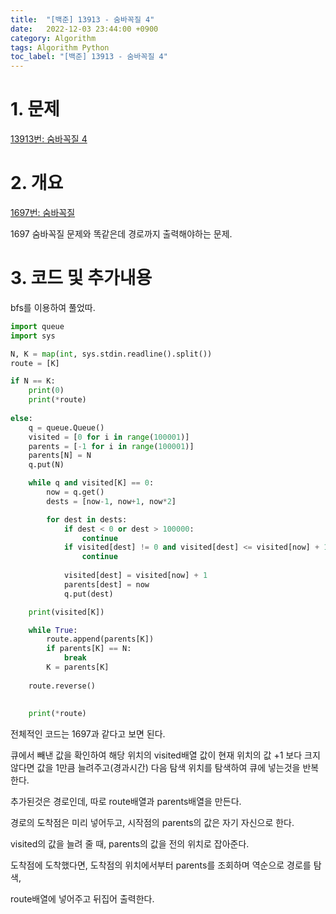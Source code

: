 ```yaml
---
title:  "[백준] 13913 - 숨바꼭질 4"
date:   2022-12-03 23:44:00 +0900
category: Algorithm
tags: Algorithm Python
toc_label: "[백준] 13913 - 숨바꼭질 4"
---
```


# 1. 문제
[13913번: 숨바꼭질 4](https://www.acmicpc.net/problem/13913)

# 2. 개요
[1697번: 숨바꼭질](https://www.acmicpc.net/problem/1697)

1697 숨바꼭질 문제와 똑같은데 경로까지 출력해야하는 문제.


# 3. 코드 및 추가내용
bfs를 이용하여 풀었따.

```python
import queue
import sys

N, K = map(int, sys.stdin.readline().split())
route = [K]

if N == K:
    print(0)
    print(*route)
    
else:
    q = queue.Queue()
    visited = [0 for i in range(100001)]
    parents = [-1 for i in range(100001)]
    parents[N] = N
    q.put(N)

    while q and visited[K] == 0:
        now = q.get()
        dests = [now-1, now+1, now*2]

        for dest in dests:
            if dest < 0 or dest > 100000:
                continue
            if visited[dest] != 0 and visited[dest] <= visited[now] + 1:
                continue
        
            visited[dest] = visited[now] + 1
            parents[dest] = now
            q.put(dest)

    print(visited[K])

    while True:
        route.append(parents[K])
        if parents[K] == N:
            break
        K = parents[K]
        
    route.reverse()
    
    
    print(*route)
```

전체적인 코드는 1697과 같다고 보면 된다.

큐에서 빼낸 값을 확인하여 해당 위치의 visited배열 값이 현재 위치의 값 +1 보다 크지 않다면 값을  1만큼 늘려주고(경과시간) 다음 탐색 위치를 탐색하여 큐에 넣는것을 반복한다.

추가된것은 경로인데, 따로 route배열과 parents배열을 만든다. 

경로의 도착점은 미리 넣어두고, 시작점의 parents의 값은 자기 자신으로 한다.

visited의 값을 늘려 줄 때, parents의 값을 전의 위치로 잡아준다.

도착점에 도착했다면, 도착점의 위치에서부터 parents를 조회하며 역순으로 경로를 탐색,

route배열에 넣어주고 뒤집어 출력한다.